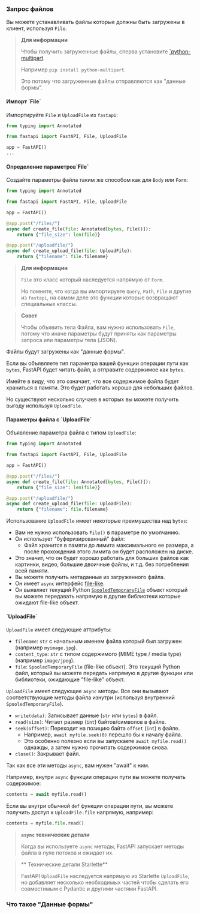 <h3>Запрос файлов</h3>

Вы можете устанавливать файлы которые должны быть загружены в клиент, используя `File`.

> **Для информации**
> 
> Чтобы получить загруженные файлы, сперва установите <a href="https://andrew-d.github.io/python-multipart/">`python-multipart</a>.
> 
> Например `pip install python-multipart`.
> 
> Это потому что загруженные файлы отправляются как "данные формы".

<h4>Импорт `File`</h4>

Импортируйте `File` и `UploadFile` из `fastapi`:

```python
from typing import Annotated

from fastapi import FastAPI, File, UploadFile

app = FastAPI()
...
```

<h4>Определение параметров`File`</h4>

Создайте параметры файла таким же способом как для `Body` или `Form`:

```python
from typing import Annotated

from fastapi import FastAPI, File, UploadFile

app = FastAPI()

@app.post("/files/")
async def create_file(file: Annotated[bytes, File()]):
    return {"file_size": len(file)}

@app.post("/uploadfile/")
async def create_upload_file(file: UploadFile):
    return {"filename": file.filename}
```

> **Для информации**
> 
> `File` это класс который наследуется напрямую от `Form`.
> 
> Но помните, что когда вы импортируете `Query`, `Path`, `File` и другие из `fastapi`, на самом деле это функции которые
> возвращают специальные классы.

> **Совет**
> 
> Чтобы объявить тела Файла, вам нужно использовать `File`, потому что иначе параметры будут приняты как параметры запроса
> или параметры тела (JSON).

Файлы будут загружены как "данные формы".

Если вы объявляете тип параметра вашей функции операции пути как `bytes`, FastAPI будет читать файл, а отправите содержимое
как `bytes`.

Имейте в виду, что это означает, что все содержимое файла будет храниться в памяти. Это будет работать хорошо для
небольших файлов.

Но существуют несколько случаев в которых вы можете получить выгоду используя `UploadFile`.

<h4>Параметры файла с `UploadFile`</h4>

Объявление параметра файла с типом `UploadFile`:

```python
from typing import Annotated

from fastapi import FastAPI, File, UploadFile

app = FastAPI()

@app.post("/files/")
async def create_file(file: Annotated[bytes, File()]):
    return {"file_size": len(file)}

@app.post("/uploadfile/")
async def create_upload_file(file: UploadFile):
    return {"filename": file.filename}
```

Использование `UploadFile` имеет некоторые преимущества над `bytes`:

* Вам не нужно использовать `File()` в параметре по умолчанию.
* Он использует "буферизированный" файл:
  * Файл хранится в памяти до лимита максимального ее размера, а после прохождения этого лимита он будет расположен на диске.
* Это значит, что он будет хорошо работать для больших файлов как картинки, видео, большие двоичные файлы, и т.д. без 
потребления всей памяти.
* Вы можете получить метаданные из загруженного файла.
* Он имеет `async` интерфейс <a href="https://docs.python.org/3/glossary.html#term-file-like-object">file-like</a>.
* Он выявляет текущий Python <a href="https://docs.python.org/3/library/tempfile.html#tempfile.SpooledTemporaryFile">`SpooledTemporaryFile`</a>
объект который вы можете передавать напрямую в другие библиотеки которые ожидают file-like объект.

<h4>`UploadFile`</h4>

`UploadFile` имеет следующие аттрибуты:
* `filename`: `str` с начальным именем файла который был загружен (например `myimage.jpg`).
* `content_type`: `str` с типом содержимого (MIME type / media type)(например `image/jpeg`).
* `file`: `SpooledTemporaryFile` (file-like объект). Это текущий Python файл, который вы можете передать напрямую в другие
функции или библиотеки, ожидающие "file-like" объект.

`UploadFile` имеет следующие `async` методы. Все они вызывают соответствующие методы файла изнутри (используя внутренний
`SpooledTemporaryFile`).
* `write(data)`: Записывает данные (`str` или `bytes`) в файл.
* `read(size)`: Читает размер (`int`) байтов/символов в файле.
* `seek(offset)`: Переходит на позицию байта `offset` (`int`) в файле.
  * Например, `await myfile.seek(0)` перешло бы к началу файла.
  * Это особенно полезно если вы запускаете `await myfile.read()` однажды, а затем нужно прочитать содержимое снова.
* `close()`: Закрывает файл.

Так как все эти методы `async`, вам нужен "await" к ним.

Например, внутри `async` функции операции пути вы можете получать содержимое:

```python
contents = await myfile.read()
```

Если вы внутри обычной `def` функции операции пути, вы можете получить доступ к `UploadFile.file` напрямую, например:

```python
contents = myfile.file.read()
```

> **`async` технические детали**
> 
> Когда вы используете `async` методы, FastAPI запускает методы файла в пуле потоков и ожидает их.

> ** Технические детали Starlette**
> 
> FastAPI `UploadFile` наследуется напрямую из Starlette `UploadFile`, но добавляет несколько необходимых частей чтобы
> сделать его совместимым с Pydantic и другими частями FastAPI.

<h3>Что такое "Данные формы"</h3>

